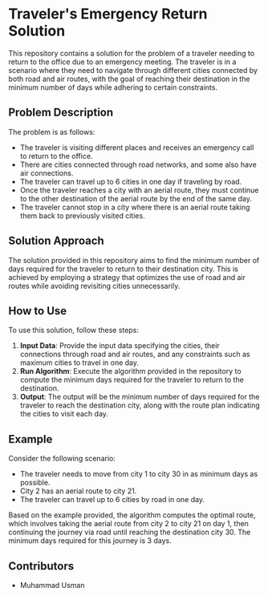 # Traveler's Emergency Return Solution

This repository contains a solution for the problem of a traveler needing to return to the office due to an emergency meeting. The traveler is in a scenario where they need to navigate through different cities connected by both road and air routes, with the goal of reaching their destination in the minimum number of days while adhering to certain constraints.

## Problem Description

The problem is as follows:

- The traveler is visiting different places and receives an emergency call to return to the office.
- There are cities connected through road networks, and some also have air connections.
- The traveler can travel up to 6 cities in one day if traveling by road.
- Once the traveler reaches a city with an aerial route, they must continue to the other destination of the aerial route by the end of the same day.
- The traveler cannot stop in a city where there is an aerial route taking them back to previously visited cities.

## Solution Approach

The solution provided in this repository aims to find the minimum number of days required for the traveler to return to their destination city. This is achieved by employing a strategy that optimizes the use of road and air routes while avoiding revisiting cities unnecessarily.

## How to Use

To use this solution, follow these steps:

1. **Input Data**: Provide the input data specifying the cities, their connections through road and air routes, and any constraints such as maximum cities to travel in one day.
2. **Run Algorithm**: Execute the algorithm provided in the repository to compute the minimum days required for the traveler to return to the destination.
3. **Output**: The output will be the minimum number of days required for the traveler to reach the destination city, along with the route plan indicating the cities to visit each day.

## Example

Consider the following scenario:
- The traveler needs to move from city 1 to city 30 in as minimum days as possible.
- City 2 has an aerial route to city 21.
- The traveler can travel up to 6 cities by road in one day.

Based on the example provided, the algorithm computes the optimal route, which involves taking the aerial route from city 2 to city 21 on day 1, then continuing the journey via road until reaching the destination city 30. The minimum days required for this journey is 3 days.

## Contributors

- Muhammad Usman

